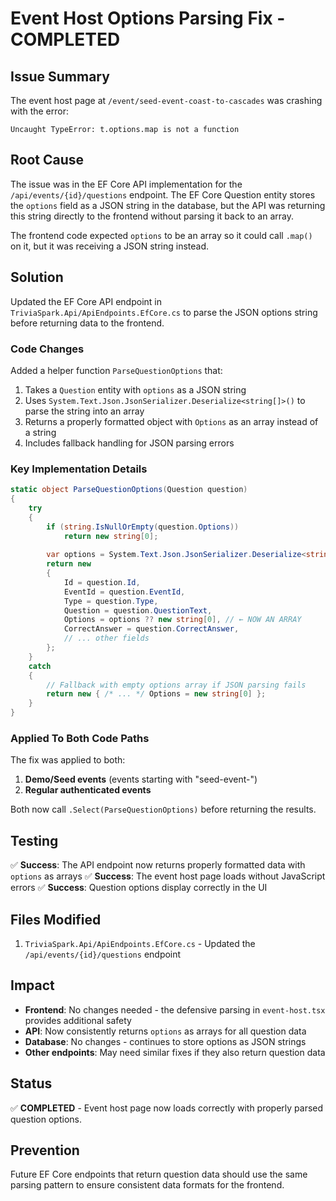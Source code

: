 # Event Host Options Parsing Fix - COMPLETED

## Issue Summary

The event host page at `/event/seed-event-coast-to-cascades` was crashing with the error:

```
Uncaught TypeError: t.options.map is not a function
```

## Root Cause

The issue was in the EF Core API implementation for the `/api/events/{id}/questions` endpoint. The EF Core Question entity stores the `options` field as a JSON string in the database, but the API was returning this string directly to the frontend without parsing it back to an array.

The frontend code expected `options` to be an array so it could call `.map()` on it, but it was receiving a JSON string instead.

## Solution

Updated the EF Core API endpoint in `TriviaSpark.Api/ApiEndpoints.EfCore.cs` to parse the JSON options string before returning data to the frontend.

### Code Changes

Added a helper function `ParseQuestionOptions` that:

1. Takes a `Question` entity with `options` as a JSON string
2. Uses `System.Text.Json.JsonSerializer.Deserialize<string[]>()` to parse the string into an array
3. Returns a properly formatted object with `Options` as an array instead of a string
4. Includes fallback handling for JSON parsing errors

### Key Implementation Details

```csharp
static object ParseQuestionOptions(Question question)
{
    try
    {
        if (string.IsNullOrEmpty(question.Options))
            return new string[0];
        
        var options = System.Text.Json.JsonSerializer.Deserialize<string[]>(question.Options);
        return new
        {
            Id = question.Id,
            EventId = question.EventId,
            Type = question.Type,
            Question = question.QuestionText,
            Options = options ?? new string[0], // ← NOW AN ARRAY
            CorrectAnswer = question.CorrectAnswer,
            // ... other fields
        };
    }
    catch
    {
        // Fallback with empty options array if JSON parsing fails
        return new { /* ... */ Options = new string[0] };
    }
}
```

### Applied To Both Code Paths

The fix was applied to both:

1. **Demo/Seed events** (events starting with "seed-event-")
2. **Regular authenticated events**

Both now call `.Select(ParseQuestionOptions)` before returning the results.

## Testing

✅ **Success**: The API endpoint now returns properly formatted data with `options` as arrays
✅ **Success**: The event host page loads without JavaScript errors
✅ **Success**: Question options display correctly in the UI

## Files Modified

1. `TriviaSpark.Api/ApiEndpoints.EfCore.cs` - Updated the `/api/events/{id}/questions` endpoint

## Impact

- **Frontend**: No changes needed - the defensive parsing in `event-host.tsx` provides additional safety
- **API**: Now consistently returns `options` as arrays for all question data
- **Database**: No changes - continues to store options as JSON strings
- **Other endpoints**: May need similar fixes if they also return question data

## Status

✅ **COMPLETED** - Event host page now loads correctly with properly parsed question options.

## Prevention

Future EF Core endpoints that return question data should use the same parsing pattern to ensure consistent data formats for the frontend.
